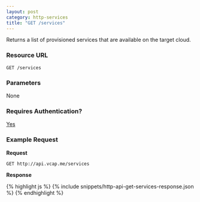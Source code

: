 ```yaml
---
layout: post
category: http-services
title: "GET /services"
---
```


Returns a list of provisioned services that are available on the target cloud.

### Resource URL

`GET /services`

### Parameters

None

### Requires Authentication?

[Yes](/http-authentication)

### Example Request

**Request**

`GET http://api.vcap.me/services`

**Response**

<div class="js example">
{% highlight js %}
{% include snippets/http-api-get-services-response.json %}
{% endhighlight %}
</div>
